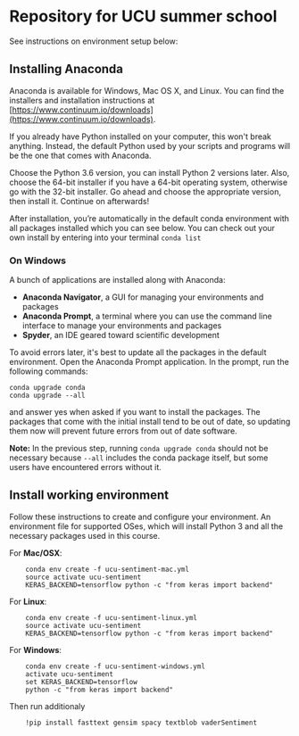 # Repository for UCU summer school

See instructions on environment setup below:

## Installing Anaconda

Anaconda is available for Windows, Mac OS X, and Linux. You can find the installers and installation instructions at [https://www.continuum.io/downloads](https://www.continuum.io/downloads).

If you already have Python installed on your computer, this won't break anything. Instead, the default Python used by your scripts and programs will be the one that comes with Anaconda.

Choose the Python 3.6 version, you can install Python 2 versions later. Also, choose the 64-bit installer if you have a 64-bit operating system, otherwise go with the 32-bit installer. Go ahead and choose the appropriate version, then install it. Continue on afterwards!

After installation, you’re automatically in the default conda environment with all packages installed which you can see below. You can check out your own install by entering into your terminal  `conda list`

### On Windows
A bunch of applications are installed along with Anaconda:

- **Anaconda Navigator**, a GUI for managing your environments and packages
- **Anaconda Prompt**, a terminal where you can use the command line interface to manage your environments and packages
- **Spyder**, an IDE geared toward scientific development

To avoid errors later, it's best to update all the packages in the default environment. Open the Anaconda Prompt application. In the prompt, run the following commands:
```
conda upgrade conda
conda upgrade --all
```

and answer yes when asked if you want to install the packages. The packages that come with the initial install tend to be out of date, so updating them now will prevent future errors from out of date software.

**Note:** In the previous step, running ```conda upgrade conda``` should not be necessary because ```--all``` includes the conda package itself, but some users have encountered errors without it.


## Install working environment

Follow these instructions to create and configure your environment. An environment file for supported OSes, which will install Python 3 and all the necessary packages used in this course.

For __Mac/OSX__:
	
	
		conda env create -f ucu-sentiment-mac.yml
		source activate ucu-sentiment
		KERAS_BACKEND=tensorflow python -c "from keras import backend"
	

For __Linux__:

	
		conda env create -f ucu-sentiment-linux.yml
		source activate ucu-sentiment
		KERAS_BACKEND=tensorflow python -c "from keras import backend"
	

For __Windows__:

	
		conda env create -f ucu-sentiment-windows.yml
		activate ucu-sentiment
		set KERAS_BACKEND=tensorflow
		python -c "from keras import backend"

Then run additionaly
		
		!pip install fasttext gensim spacy textblob vaderSentiment
